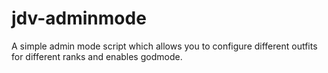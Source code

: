 ﻿# jdv-adminmode

A simple admin mode script which allows you to configure different outfits for different ranks and enables godmode.

